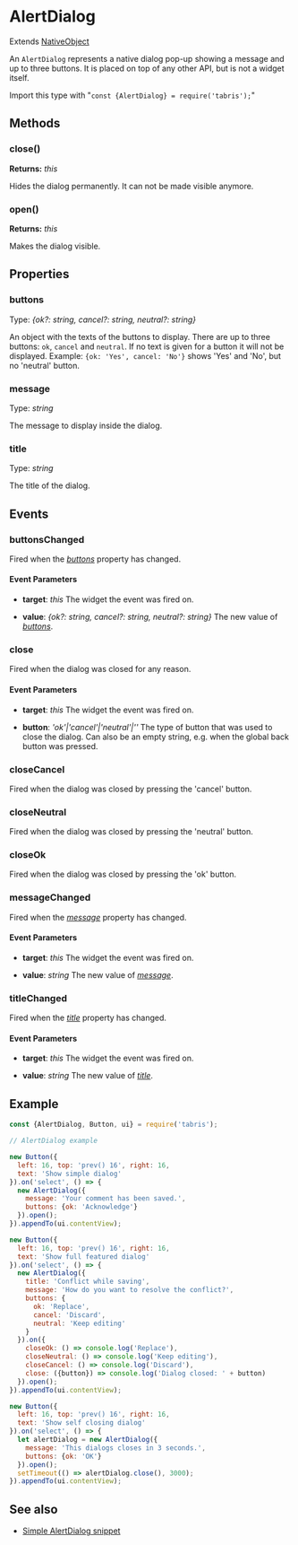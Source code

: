 ---
---
# AlertDialog

Extends [NativeObject](NativeObject.md)

An `AlertDialog` represents a native dialog pop-up showing a message and up to three buttons. It is placed on top of any other API, but is not a widget itself.

Import this type with "`const {AlertDialog} = require('tabris');`"

## Methods

### close()


**Returns:** *this*

Hides the dialog permanently. It can not be made visible anymore.

### open()


**Returns:** *this*

Makes the dialog visible.


## Properties

### buttons


Type: *{ok?: string, cancel?: string, neutral?: string}*

An object with the texts of the buttons to display. There are up to three buttons: `ok`, `cancel` and `neutral`. If no text is given for a button it will not be displayed. Example: `{ok: 'Yes', cancel: 'No'}` shows 'Yes' and 'No', but no 'neutral' button.

### message


Type: *string*

The message to display inside the dialog.

### title


Type: *string*

The title of the dialog.


## Events

### buttonsChanged

Fired when the [*buttons*](#buttons) property has changed.

#### Event Parameters 
- **target**: *this*
    The widget the event was fired on.

- **value**: *{ok?: string, cancel?: string, neutral?: string}*
    The new value of [*buttons*](#buttons).


### close

Fired when the dialog was closed for any reason.

#### Event Parameters 
- **target**: *this*
    The widget the event was fired on.

- **button**: *'ok'|'cancel'|'neutral'|''*
    The type of button that was used to close the dialog. Can also be an empty string, e.g. when the global back button was pressed.


### closeCancel

Fired when the dialog was closed by pressing the 'cancel' button.
### closeNeutral

Fired when the dialog was closed by pressing the 'neutral' button.
### closeOk

Fired when the dialog was closed by pressing the 'ok' button.
### messageChanged

Fired when the [*message*](#message) property has changed.

#### Event Parameters 
- **target**: *this*
    The widget the event was fired on.

- **value**: *string*
    The new value of [*message*](#message).


### titleChanged

Fired when the [*title*](#title) property has changed.

#### Event Parameters 
- **target**: *this*
    The widget the event was fired on.

- **value**: *string*
    The new value of [*title*](#title).





## Example
```js
const {AlertDialog, Button, ui} = require('tabris');

// AlertDialog example

new Button({
  left: 16, top: 'prev() 16', right: 16,
  text: 'Show simple dialog'
}).on('select', () => {
  new AlertDialog({
    message: 'Your comment has been saved.',
    buttons: {ok: 'Acknowledge'}
  }).open();
}).appendTo(ui.contentView);

new Button({
  left: 16, top: 'prev() 16', right: 16,
  text: 'Show full featured dialog'
}).on('select', () => {
  new AlertDialog({
    title: 'Conflict while saving',
    message: 'How do you want to resolve the conflict?',
    buttons: {
      ok: 'Replace',
      cancel: 'Discard',
      neutral: 'Keep editing'
    }
  }).on({
    closeOk: () => console.log('Replace'),
    closeNeutral: () => console.log('Keep editing'),
    closeCancel: () => console.log('Discard'),
    close: ({button}) => console.log('Dialog closed: ' + button)
  }).open();
}).appendTo(ui.contentView);

new Button({
  left: 16, top: 'prev() 16', right: 16,
  text: 'Show self closing dialog'
}).on('select', () => {
  let alertDialog = new AlertDialog({
    message: 'This dialogs closes in 3 seconds.',
    buttons: {ok: 'OK'}
  }).open();
  setTimeout(() => alertDialog.close(), 3000);
}).appendTo(ui.contentView);
```
## See also

- [Simple AlertDialog snippet](https://github.com/eclipsesource/tabris-js/tree/v2.0.0/snippets/alertdialog.js)
